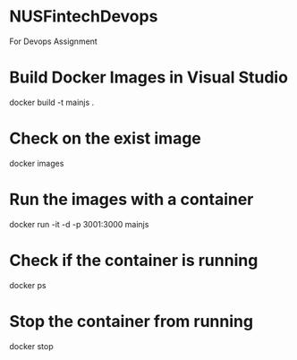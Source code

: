 # NUSFintechDevops
For Devops Assignment

# Build Docker Images in Visual Studio
docker build -t mainjs .

# Check on the exist image
docker images

# Run the images with a container
docker run -it -d -p 3001:3000 mainjs

# Check if the container is running
docker ps

# Stop the container from running
docker stop <container id>
